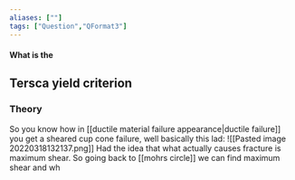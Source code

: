 ```yaml
---
aliases: [""]
tags: ["Question","QFormat3"]
---
```


#### What is the
## Tersca yield criterion
### Theory
So you know how in [[ductile material failure appearance|ductile failure]] you get a sheared cup cone failure, well basically this lad:
![[Pasted image 20220318132137.png]]
Had the idea that what actually causes fracture is maximum shear. So going back to [[mohrs circle]] we can find maximum shear and wh